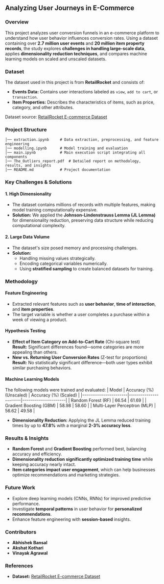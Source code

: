 ## **Analyzing User Journeys in E-Commerce**

### **Overview**
This project analyzes user conversion funnels in an e-commerce platform to understand how user behavior influences conversion rates. Using a dataset containing over **2.7 million user events** and **20 million item property records**, the study explores **challenges in handling large-scale data**, applies **dimensionality reduction techniques**, and compares machine learning models on scaled and unscaled datasets.

### **Dataset**
The dataset used in this project is from **RetailRocket** and consists of:
- **Events Data:** Contains user interactions labeled as `view`, `add to cart`, or `transaction`.
- **Item Properties:** Describes the characteristics of items, such as price, category, and other attributes.

Dataset source: [RetailRocket E-commerce Dataset](https://www.kaggle.com/datasets/retailrocket/ecommerce-dataset/data)

### **Project Structure**
```
│── extraction.ipynb     # Data extraction, preprocessing, and feature engineering
│── modelling.ipynb      # Model training and evaluation
│── main.ipynb           # Main execution script integrating all components
│── The_Outliers_report.pdf  # Detailed report on methodology, results, and insights
│── README.md            # Project documentation
```

### **Key Challenges & Solutions**
#### 1. **High Dimensionality**
- The dataset contains millions of records with multiple features, making model training computationally expensive.
- **Solution:** We applied the **Johnson-Lindenstrauss Lemma (JL Lemma)** for dimensionality reduction, preserving data structure while reducing computational complexity.

#### 2. **Large Data Volume**
- The dataset's size posed memory and processing challenges.
- **Solution:**
  - Handling missing values strategically.
  - Encoding categorical variables numerically.
  - Using **stratified sampling** to create balanced datasets for training.

### **Methodology**
#### **Feature Engineering**
- Extracted relevant features such as **user behavior**, **time of interaction**, and **item properties**.
- The target variable is whether a user completes a purchase within a week of viewing a product.

#### **Hypothesis Testing**
- **Effect of Item Category on Add-to-Cart Rate** (Chi-square test)  
  **Result:** Significant differences found—some categories are more appealing than others.
- **New vs. Returning User Conversion Rates** (Z-test for proportions)  
  **Result:** No statistically significant difference—both user types exhibit similar purchasing behaviors.

#### **Machine Learning Models**
The following models were trained and evaluated:
| Model                 | Accuracy (%) (Unscaled) | Accuracy (%) (Scaled) |
|-----------------------|-----------------------|----------------------|
| Random Forest (RF)    | 66.54                  | 61.69                |
| Gradient Boosting (GBM) | 58.98                | 58.60                |
| Multi-Layer Perceptron (MLP) | 56.62           | 49.58                |

- **Dimensionality Reduction:** Applying the JL Lemma reduced training times by up to **47.8%** with a marginal **2-3% accuracy loss**.

### **Results & Insights**
- **Random Forest** and **Gradient Boosting** performed best, balancing accuracy and efficiency.
- **Dimensionality reduction significantly optimized training time** while keeping accuracy nearly intact.
- **Item categories impact user engagement**, which can help businesses optimize recommendations and marketing strategies.

### **Future Work**
- Explore deep learning models (CNNs, RNNs) for improved predictive performance.
- Investigate **temporal patterns** in user behavior for **personalized recommendations**.
- Enhance feature engineering with **session-based** insights.

### **Contributors**
- **Abhishek Bansal**
- **Akshat Kothari**
- **Vinayak Agrawal**  

### **References**
- **Dataset:** [RetailRocket E-commerce Dataset](https://www.kaggle.com/datasets/retailrocket/ecommerce-dataset/data)
